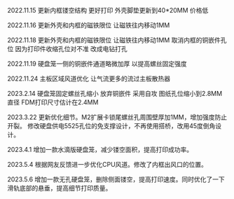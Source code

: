 2022.11.15
更新内框镂空结构 更好打印 
外壳脚垫更新到40*20MM 价格低

2022.11.16
更新外壳和内框的磁铁限位 让磁铁往内移动1MM

2022.11.18
更新外壳和内框的磁铁限位 让磁铁往内移动1MM
取消内框的铜嵌件孔位 因为打印件收缩孔位对不准 改成电钻打孔

2022.11.19
硬盘笼一侧的铜嵌件通道略微加厚 以提高螺丝固定强度

2022.11.24
主板区域风道优化 让气流更多的流过主板散热器

2023.2.14
硬盘笼固定螺丝孔缩小 放弃铜嵌件 采用自攻
图纸孔位缩小到2.8MM直径  FDM打印尺寸估计在2.4MM 

2023.3.22
更新优化细节。M2扩展卡锁尾螺丝孔周围壁厚加1MM，增加强度防止开裂。
修改硬盘供电5525孔位的免支撑设计，不再使用搭桥，改用45度倒角设计。

2023.4.1
增加一款水滴版硬盘笼，减少镂空面积，提高打印成功率。

2023.5.4
根据网友反馈进一步优化CPU风道。修改了内框出风口的位置。

2023.5.6
增加一款无孔硬盘笼，删除侧面镂空，提高打印速度。同时优化了一下滑轨底部的悬垂，提高细节打印质量。

